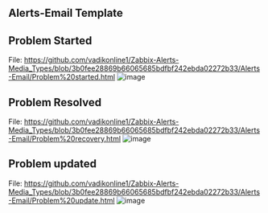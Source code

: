 ## Alerts-Email Template
Problem Started
-
File: https://github.com/vadikonline1/Zabbix-Alerts-Media_Types/blob/3b0fee28869b66065685bdfbf242ebda02272b33/Alerts-Email/Problem%20started.html
![image](https://github.com/user-attachments/assets/13f8f795-d750-4706-9853-658bc39a8a37)

Problem Resolved
-
File: https://github.com/vadikonline1/Zabbix-Alerts-Media_Types/blob/3b0fee28869b66065685bdfbf242ebda02272b33/Alerts-Email/Problem%20recovery.html
![image](https://github.com/user-attachments/assets/9e34f70b-af6d-4af5-8900-acf40d85e0da)

Problem updated
-
File: https://github.com/vadikonline1/Zabbix-Alerts-Media_Types/blob/3b0fee28869b66065685bdfbf242ebda02272b33/Alerts-Email/Problem%20update.html 
![image](https://github.com/user-attachments/assets/a2e2127a-c577-4c11-a22f-c436cff96a41)

